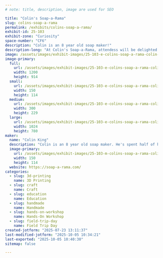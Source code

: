 ```yaml
---
# note: title, description, image are used for SEO

title: "Colin's Soap-a-Rama"
slug: colins-soap-a-rama
permalink: /exhibits/colins-soap-a-rama/
exhibit-id: 25-103
exhibit-zone: "Curiosity"
space-number: "CF6"
description: "Colin is an 8 year old soap maker!"
description-long: "At Colin's Soap-a-Rama, attendess will be delighted by learning about soap from an 8 year old! Soap Demonstrations and take home make-it-yourself kits are just part of the fun!"
image: /assets/images/exhibit-images/25-103-e-colins-soap-a-rama-colin-soap-mfo-2024-7779-300x229.jpg
image-primary: 
  full:
    url: /assets/images/exhibit-images/25-103-e-colins-soap-a-rama-colin-soap-mfo-2024-7779-full.jpg
    width: 1200
    height: 914
  small:
    url: /assets/images/exhibit-images/25-103-e-colins-soap-a-rama-colin-soap-mfo-2024-7779-150x114.jpg
    width: 150
    height: 114
  medium:
    url: /assets/images/exhibit-images/25-103-e-colins-soap-a-rama-colin-soap-mfo-2024-7779-300x229.jpg
    width: 300
    height: 229
  large:
    url: /assets/images/exhibit-images/25-103-e-colins-soap-a-rama-colin-soap-mfo-2024-7779-1024x780.jpg
    width: 1024
    height: 780
maker: 
  name: "Colin King"
  description: "Colin is an 8 year old soap maker. He's spent half of his life learning the art of scent and foam!"
  image-primary:
    url: /assets/images/exhibit-images/25-103-m-colins-soap-a-rama-colin-soap-mfo-2024-150x114.jpg
    width: 150
    height: 114
  website: https://soap-a-rama.com/
categories: 
  - slug: 3d-printing
    name: 3D Printing
  - slug: craft
    name: Craft
  - slug: education
    name: Education
  - slug: handmade
    name: Handmade
  - slug: hands-on-workshop
    name: Hands-On Workshop
  - slug: field-trip-day
    name: Field Trip Day
created-jotform: "2025-07-23 13:11:37"
last-modified-jotform: "2025-10-05 10:34:21"
last-exported: "2025-10-05 10:40:30"
sitemap: false

---
```

